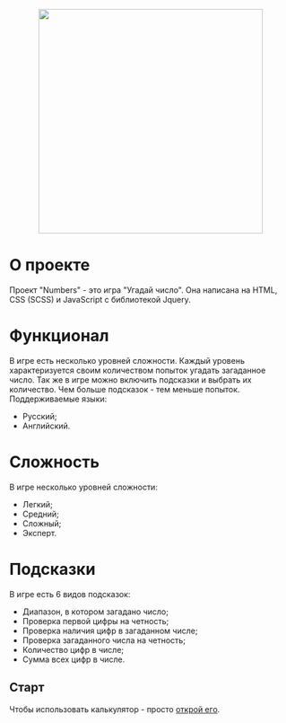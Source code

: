 <p align="center"><img src="https://psv4.userapi.com/c856228/u18686155/docs/d15/3b40ae9c1295/Numbers.png?extra=3h0GSRAjY7gd6e3KT0bFLwpzbWmS0HaqAziJfaxjis0VA-PqKd2RvCXdNQOJhck8Pfn8crcCoyYxVN6baYaIx1Cf868oYq4eFjRLyO9OkO-caghu3KS0ELweWKydZjYmRGazKL1AGQ3Owxoz6uykP6U" width="400"></p>

# О проекте
Проект "Numbers" - это игра "Угадай число". Она написана на HTML, CSS (SCSS) и JavaScript с библиотекой Jquery. 

# Функционал
В игре есть несколько уровней сложности. Каждый уровень характеризуется своим количеством попыток угадать загаданное число. Так же в игре можно включить подсказки и выбрать их количество. Чем больше подсказок - тем меньше попыток.
Поддерживаемые языки:
- Русский;
- Английский.

# Сложность
В игре несколько уровней сложности:
- Легкий; 
- Средний; 
- Сложный;
- Эксперт. 

# Подсказки
В игре есть 6 видов подсказок:
- Диапазон, в котором загадано число;
- Проверка первой цифры на четность;
- Проверка наличия цифр в загаданном числе;
- Проверка загаданного числа на четность;
- Количество цифр в числе;
- Сумма всех цифр в числе.

## Старт
Чтобы использовать калькулятор - просто [открой его](https://chaplingleb.github.io/NUMBERS/).
